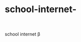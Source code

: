 # school-internet-                                                                
school internet β
                                                      
                       
